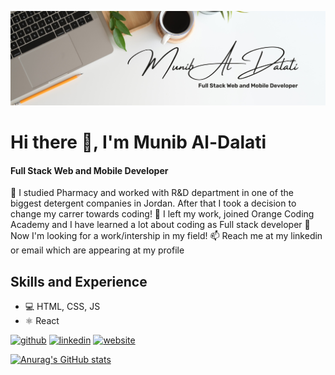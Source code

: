 
![Full Stack Web and Mobile Developer](https://github.com/munibdalati/munibdalati/blob/main/Banner.png)

# Hi there 👋, I'm Munib Al-Dalati
#### Full Stack Web and Mobile Developer

👀 I studied Pharmacy and worked with R&D department in one of the biggest detergent companies in Jordan.
After that I took a decision to change my carrer towards coding!
🌱 I left my work, joined Orange Coding Academy and I have learned a lot about coding as Full stack developer 
💞️ Now I'm looking for a work/intership in my field!
📫 Reach me at my linkedin or email which are appearing at my profile

## Skills and Experience
* 💻 HTML, CSS, JS
* ⚛ React





[<img src='https://cdn.jsdelivr.net/npm/simple-icons@3.0.1/icons/github.svg' alt='github' height='40'>](https://github.com/munibdalati)  [<img src='https://cdn.jsdelivr.net/npm/simple-icons@3.0.1/icons/linkedin.svg' alt='linkedin' height='40'>](https://www.linkedin.com/in/munib-dalati/)  [<img src='https://cdn.jsdelivr.net/npm/simple-icons@3.0.1/icons/icloud.svg' alt='website' height='40'>](https://munibaldalati-portfolio.netlify.app/)  



[![Anurag's GitHub stats](https://github-readme-stats.vercel.app/api?username=munibdalati)](https://github.com/anuraghazra/github-readme-stats)


